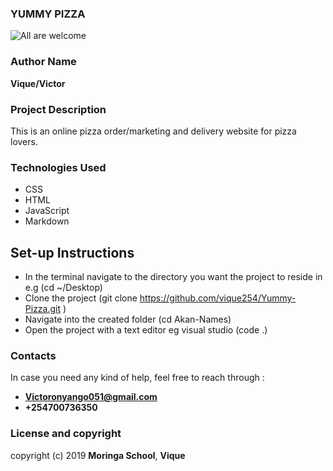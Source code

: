 ### YUMMY PIZZA
![All are welcome](https://cdn.newsapi.com.au/image/v1/9a257e779a1dd88a9adc5c27685ba208?width=1024)
### Author Name
**Vique/Victor**
### Project Description
This is an online pizza order/marketing and delivery  website for pizza lovers.
### Technologies Used
* CSS
* HTML
* JavaScript
* Markdown
## Set-up Instructions
* In the terminal navigate to the directory you want the project to reside in e.g (cd ~/Desktop)
* Clone the project (git clone https://github.com/vique254/Yummy-Pizza.git )
* Navigate into the created folder (cd Akan-Names)
* Open the project with a text editor eg visual studio (code .)
### Contacts
In case you need any kind of help, feel free to reach through :
* **Victoronyango051@gmail.com**
* **+254700736350**
### License and copyright
copyright (c) 2019 **Moringa School**, **Vique**